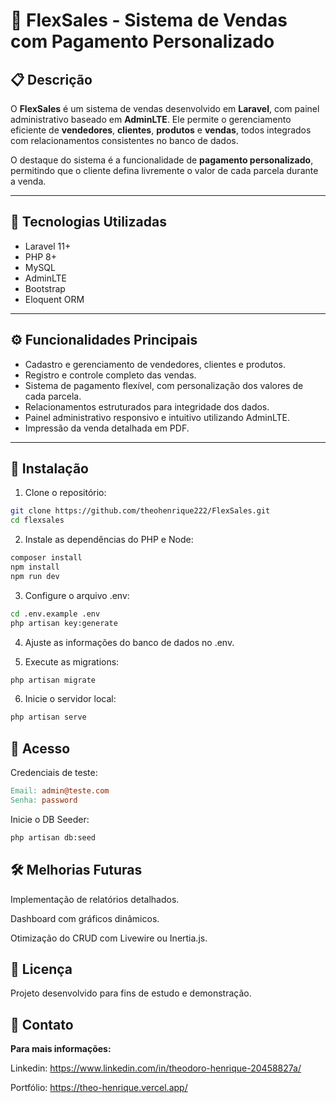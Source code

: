 # 🛒  FlexSales - Sistema de Vendas com Pagamento Personalizado

## 📋 Descrição

O **FlexSales** é um sistema de vendas desenvolvido em **Laravel**, com painel administrativo baseado em **AdminLTE**. Ele permite o gerenciamento eficiente de **vendedores**, **clientes**, **produtos** e **vendas**, todos integrados com relacionamentos consistentes no banco de dados.

O destaque do sistema é a funcionalidade de **pagamento personalizado**, permitindo que o cliente defina livremente o valor de cada parcela durante a venda.

---

## 🚀 Tecnologias Utilizadas

- Laravel 11+
- PHP 8+
- MySQL
- AdminLTE
- Bootstrap
- Eloquent ORM

---

## ⚙️ Funcionalidades Principais

- Cadastro e gerenciamento de vendedores, clientes e produtos.
- Registro e controle completo das vendas.
- Sistema de pagamento flexível, com personalização dos valores de cada parcela.
- Relacionamentos estruturados para integridade dos dados.
- Painel administrativo responsivo e intuitivo utilizando AdminLTE.
- Impressão da venda detalhada em PDF.

---

## 📂 Instalação

1. Clone o repositório:

```bash
git clone https://github.com/theohenrique222/FlexSales.git
cd flexsales
```

2. Instale as dependências do PHP e Node:

```bash
composer install
npm install
npm run dev
```

3. Configure o arquivo .env:

```bash 
cd .env.example .env
php artisan key:generate
```

4. Ajuste as informações do banco de dados no .env.

5. Execute as migrations:

```bash
php artisan migrate
```
6. Inicie o servidor local:

```bash
php artisan serve
```

## 🔑 Acesso
Credenciais de teste:

```makefile
Email: admin@teste.com
Senha: password
```

Inicie o DB Seeder:

```bash
php artisan db:seed
```

## 🛠️ Melhorias Futuras

Implementação de relatórios detalhados.

Dashboard com gráficos dinâmicos.

Otimização do CRUD com Livewire ou Inertia.js.

## 🤝 Licença
Projeto desenvolvido para fins de estudo e demonstração.

## 📎 Contato
**Para mais informações:**

Linkedin: https://www.linkedin.com/in/theodoro-henrique-20458827a/

Portfólio: https://theo-henrique.vercel.app/
